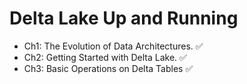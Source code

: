 # Delta Lake Up and Running

- Ch1: The Evolution of Data Architectures. ✅
- Ch2: Getting Started with Delta Lake. ✅
- Ch3: Basic Operations on Delta Tables ✅
